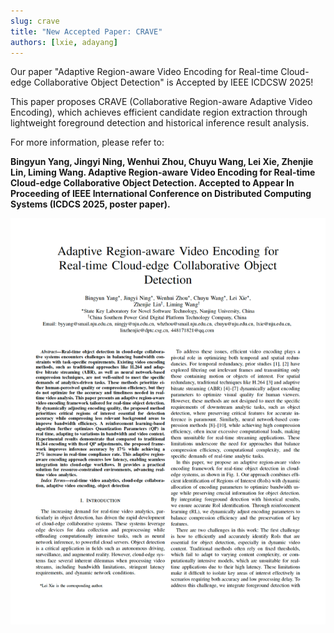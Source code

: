 ```yaml
---
slug: crave
title: "New Accepted Paper: CRAVE"
authors: [lxie, adayang]
---
```


Our paper "Adaptive Region-aware Video Encoding for Real-time Cloud-edge Collaborative Object Detection" is Accepted by IEEE ICDCSW 2025!

This paper proposes CRAVE (Collaborative Region-aware Adaptive Video Encoding), which achieves efficient candidate region extraction through lightweight foreground detection and historical inference result analysis.

For more information, please refer to:

**Bingyun Yang, Jingyi Ning, Wenhui Zhou, Chuyu Wang, Lei Xie, Zhenjie Lin, Liming Wang. Adaptive Region-aware Video Encoding for Real-time Cloud-edge Collaborative Object Detection. Accepted to Appear In Proceeding of IEEE International Conference on Distributed Computing Systems (ICDCS 2025, poster paper).**

![crave-paper-img](./crave-paper.png)
